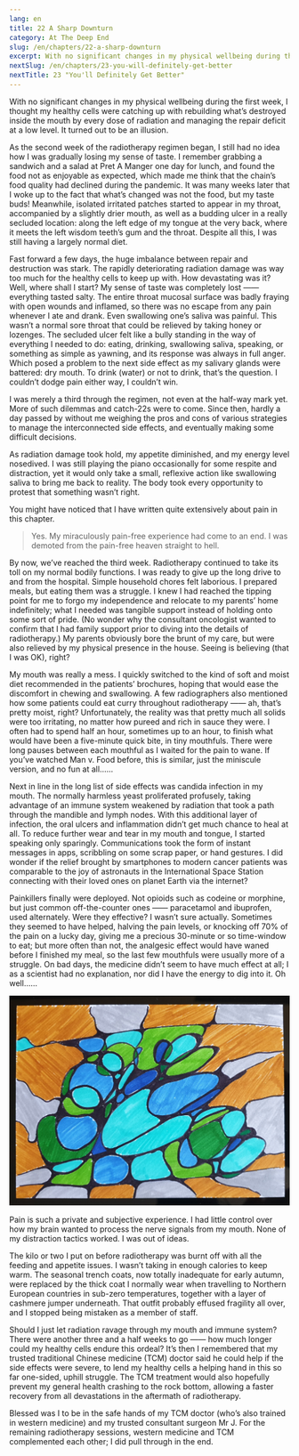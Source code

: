 ```yaml
---
lang: en
title: 22 A Sharp Downturn
category: At The Deep End
slug: /en/chapters/22-a-sharp-downturn
excerpt: With no significant changes in my physical wellbeing during the first week, I thought my healthy cells were catching up with rebuilding what’s destroyed inside the mouth by every dose of radiation and managing the repair deficit at a low level. It turned out to be an illusion.
nextSlug: /en/chapters/23-you-will-definitely-get-better
nextTitle: 23 "You'll Definitely Get Better"
---
```


With no significant changes in my physical wellbeing during the first week, I thought my healthy cells were catching up with rebuilding what’s destroyed inside the mouth by every dose of radiation and managing the repair deficit at a low level. It turned out to be an illusion.

As the second week of the radiotherapy regimen began, I still had no idea how I was gradually losing my sense of taste. I remember grabbing a sandwich and a salad at Pret A Manger one day for lunch, and found the food not as enjoyable as expected, which made me think that the chain’s food quality had declined during the pandemic. It was many weeks later that I woke up to the fact that what’s changed was not the food, but my taste buds! Meanwhile, isolated irritated patches started to appear in my throat, accompanied by a slightly drier mouth, as well as a budding ulcer in a really secluded location: along the left edge of my tongue at the very back, where it meets the left wisdom teeth’s gum and the throat. Despite all this, I was still having a largely normal diet.

Fast forward a few days, the huge imbalance between repair and destruction was stark. The rapidly deteriorating radiation damage was way too much for the healthy cells to keep up with. How devastating was it? Well, where shall I start? My sense of taste was completely lost —— everything tasted salty. The entire throat mucosal surface was badly fraying with open wounds and inflamed, so there was no escape from any pain whenever I ate and drank. Even swallowing one’s saliva was painful. This wasn’t a normal sore throat that could be relieved by taking honey or lozenges. The secluded ulcer felt like a bully standing in the way of everything I needed to do: eating, drinking, swallowing saliva, speaking, or something as simple as yawning, and its response was always in full anger. Which posed a problem to the next side effect as my salivary glands were battered: dry mouth. To drink (water) or not to drink, that’s the question. I couldn’t dodge pain either way, I couldn’t win.

I was merely a third through the regimen, not even at the half-way mark yet. More of such dilemmas and catch-22s were to come. Since then, hardly a day passed by without me weighing the pros and cons of various strategies to manage the interconnected side effects, and eventually making some difficult decisions.

As radiation damage took hold, my appetite diminished, and my energy level nosedived. I was still playing the piano occasionally for some respite and distraction, yet it would only take a small, reflexive action like swallowing saliva to bring me back to reality. The body took every opportunity to protest that something wasn’t right.

You might have noticed that I have written quite extensively about pain in this chapter.

>Yes. My miraculously pain-free experience had come to an end. I was demoted from the pain-free heaven straight to hell.

By now, we’ve reached the third week. Radiotherapy continued to take its toll on my normal bodily functions. I was ready to give up the long drive to and from the hospital. Simple household chores felt laborious. I prepared meals, but eating them was a struggle. I knew I had reached the tipping point for me to forgo my independence and relocate to my parents’ home indefinitely; what I needed was tangible support instead of holding onto some sort of pride. (No wonder why the consultant oncologist wanted to confirm that I had family support prior to diving into the details of radiotherapy.) My parents obviously bore the brunt of my care, but were also relieved by my physical presence in the house. Seeing is believing (that I was OK), right?

My mouth was really a mess. I quickly switched to the kind of soft and moist diet recommended in the patients’ brochures, hoping that would ease the discomfort in chewing and swallowing. A few radiographers also mentioned how some patients could eat curry throughout radiotherapy —— ah, that’s pretty moist, right? Unfortunately, the reality was that pretty much all solids were too irritating, no matter how pureed and rich in sauce they were. I often had to spend half an hour, sometimes up to an hour, to finish what would have been a five-minute quick bite, in tiny mouthfuls. There were long pauses between each mouthful as I waited for the pain to wane. If you’ve watched Man v. Food before, this is similar, just the miniscule version, and no fun at all......

Next in line in the long list of side effects was candida infection in my mouth. The normally harmless yeast proliferated profusely, taking advantage of an immune system weakened by radiation that took a path through the mandible and lymph nodes. With this additional layer of infection, the oral ulcers and inflammation didn’t get much chance to heal at all. To reduce further wear and tear in my mouth and tongue, I started speaking only sparingly. Communications took the form of instant messages in apps, scribbling on some scrap paper, or hand gestures. I did wonder if the relief brought by smartphones to modern cancer patients was comparable to the joy of astronauts in the International Space Station connecting with their loved ones on planet Earth via the internet? 

Painkillers finally were deployed. Not opioids such as codeine or morphine, but just common off-the-counter ones —— paracetamol and ibuprofen, used alternately. Were they effective? I wasn’t sure actually. Sometimes they seemed to have helped, halving the pain levels, or knocking off 70% of the pain on a lucky day, giving me a precious 30-minute or so time-window to eat; but more often than not, the analgesic effect would have waned before I finished my meal, so the last few mouthfuls were usually more of a struggle. On bad days, the medicine didn’t seem to have much effect at all; I as a scientist had no explanation, nor did I have the energy to dig into it. Oh well......

![Pain art](./images/22.jpg)

Pain is such a private and subjective experience. I had little control over how my brain wanted to process the nerve signals from my mouth. None of my distraction tactics worked. I was out of ideas. 

The kilo or two I put on before radiotherapy was burnt off with all the feeding and appetite issues. I wasn’t taking in enough calories to keep warm. The seasonal trench coats, now totally inadequate for early autumn, were replaced by the thick coat I normally wear when travelling to Northern European countries in sub-zero temperatures, together with a layer of cashmere jumper underneath. That outfit probably effused fragility all over, and I stopped being mistaken as a member of staff. 

Should I just let radiation ravage through my mouth and immune system? There were another three and a half weeks to go —— how much longer could my healthy cells endure this ordeal? It’s then I remembered that my trusted traditional Chinese medicine (TCM) doctor said he could help if the side effects were severe, to lend my healthy cells a helping hand in this so far one-sided, uphill struggle. The TCM treatment would also hopefully prevent my general health crashing to the rock bottom, allowing a faster recovery from all devastations in the aftermath of radiotherapy.

Blessed was I to be in the safe hands of my TCM doctor (who’s also trained in western medicine) and my trusted consultant surgeon Mr J. For the remaining radiotherapy sessions, western medicine and TCM complemented each other; I did pull through in the end.
